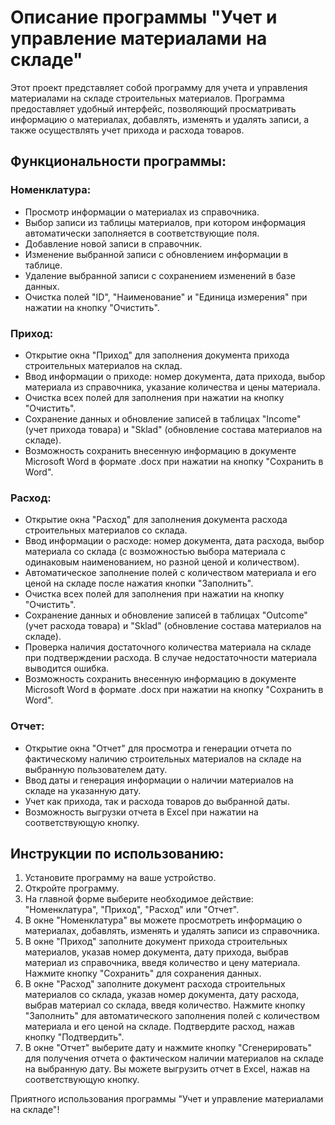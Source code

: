 # Описание программы "Учет и управление материалами на складе"

Этот проект представляет собой программу для учета и управления материалами на складе строительных материалов. Программа предоставляет удобный интерфейс, позволяющий просматривать информацию о материалах, добавлять, изменять и удалять записи, а также осуществлять учет прихода и расхода товаров.

## Функциональности программы:

### Номенклатура:
- Просмотр информации о материалах из справочника.
- Выбор записи из таблицы материалов, при котором информация автоматически заполняется в соответствующие поля.
- Добавление новой записи в справочник.
- Изменение выбранной записи с обновлением информации в таблице.
- Удаление выбранной записи с сохранением изменений в базе данных.
- Очистка полей "ID", "Наименование" и "Единица измерения" при нажатии на кнопку "Очистить".

### Приход:
- Открытие окна "Приход" для заполнения документа прихода строительных материалов на склад.
- Ввод информации о приходе: номер документа, дата прихода, выбор материала из справочника, указание количества и цены материала.
- Очистка всех полей для заполнения при нажатии на кнопку "Очистить".
- Сохранение данных и обновление записей в таблицах "Income" (учет прихода товара) и "Sklad" (обновление состава материалов на складе).
- Возможность сохранить внесенную информацию в документе Microsoft Word в формате .docx при нажатии на кнопку "Сохранить в Word".

### Расход:
- Открытие окна "Расход" для заполнения документа расхода строительных материалов со склада.
- Ввод информации о расходе: номер документа, дата расхода, выбор материала со склада (с возможностью выбора материала с одинаковым наименованием, но разной ценой и количеством).
- Автоматическое заполнение полей с количеством материала и его ценой на складе после нажатия кнопки "Заполнить".
- Очистка всех полей для заполнения при нажатии на кнопку "Очистить".
- Сохранение данных и обновление записей в таблицах "Outcome" (учет расхода товара) и "Sklad" (обновление состава материалов на складе).
- Проверка наличия достаточного количества материала на складе при подтверждении расхода. В случае недостаточности материала выводится ошибка.
- Возможность сохранить внесенную информацию в документе Microsoft Word в формате .docx при нажатии на кнопку "Сохранить в Word".

### Отчет:
- Открытие окна "Отчет" для просмотра и генерации отчета по фактическому наличию строительных материалов на складе на выбранную пользователем дату.
- Ввод даты и генерация информации о наличии материалов на складе на указанную дату.
- Учет как прихода, так и расхода товаров до выбранной даты.
- Возможность выгрузки отчета в Excel при нажатии на соответствующую кнопку.

## Инструкции по использованию:

1. Установите программу на ваше устройство.
2. Откройте программу.
3. На главной форме выберите необходимое действие: "Номенклатура", "Приход", "Расход" или "Отчет".
4. В окне "Номенклатура" вы можете просмотреть информацию о материалах, добавлять, изменять и удалять записи из справочника.
5. В окне "Приход" заполните документ прихода строительных материалов, указав номер документа, дату прихода, выбрав материал из справочника, введя количество и цену материала. Нажмите кнопку "Сохранить" для сохранения данных.
6. В окне "Расход" заполните документ расхода строительных материалов со склада, указав номер документа, дату расхода, выбрав материал со склада, введя количество. Нажмите кнопку "Заполнить" для автоматического заполнения полей с количеством материала и его ценой на складе. Подтвердите расход, нажав кнопку "Подтвердить".
7. В окне "Отчет" выберите дату и нажмите кнопку "Сгенерировать" для получения отчета о фактическом наличии материалов на складе на выбранную дату. Вы можете выгрузить отчет в Excel, нажав на соответствующую кнопку.

Приятного использования программы "Учет и управление материалами на складе"!
